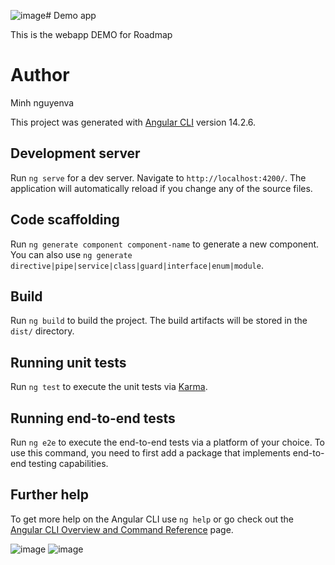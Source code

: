 ![image](https://github.com/minhnguyenvaSTS/Tech-Talk/assets/150311764/1e5450bd-741e-44f3-828c-593523bcf85a)# Demo app
 
 This is the webapp DEMO for Roadmap

 # Author
 Minh nguyenva


This project was generated with [Angular CLI](https://github.com/angular/angular-cli) version 14.2.6.

## Development server

Run `ng serve` for a dev server. Navigate to `http://localhost:4200/`. The application will automatically reload if you change any of the source files.

## Code scaffolding

Run `ng generate component component-name` to generate a new component. You can also use `ng generate directive|pipe|service|class|guard|interface|enum|module`.

## Build

Run `ng build` to build the project. The build artifacts will be stored in the `dist/` directory.

## Running unit tests

Run `ng test` to execute the unit tests via [Karma](https://karma-runner.github.io).

## Running end-to-end tests

Run `ng e2e` to execute the end-to-end tests via a platform of your choice. To use this command, you need to first add a package that implements end-to-end testing capabilities.

## Further help

To get more help on the Angular CLI use `ng help` or go check out the [Angular CLI Overview and Command Reference](https://angular.io/cli) page.

![image](https://github.com/minhnguyenvaSTS/Tech-Talk/assets/150311764/5addef13-e5f7-4e16-91a1-d4e4b8e7dd9b)
![image](https://github.com/minhnguyenvaSTS/Tech-Talk/assets/150311764/d9680908-38e9-47b0-b854-2e8331e4e771)
